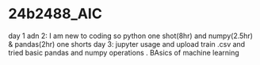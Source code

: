# 24b2488_AIC
day 1 adn 2:
I am new to coding so python one shot(8hr) and numpy(2.5hr)  & pandas(2hr) one shorts
day 3:
jupyter usage and upload train .csv and tried basic pandas and numpy operations . BAsics of machine learning 

